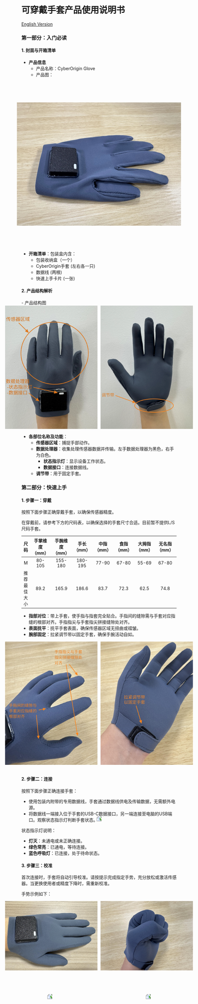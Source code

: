 <h1 id="7941282f">可穿戴手套产品使用说明书</h1>
<p align="left"><a href="../user_guide_en">English Version</a></p>
<h3 id="7a35cca9">第一部分：入门必读</h3>
<h4 id="238f7ae1">1. 封面与开箱清单</h4>

- **产品信息**
    - 产品名称：CyberOrigin Glove
    - 产品图：

<div style="display: flex; justify-content: center; align-items: center; gap: 10px;">
  <img src="../../imgs/userguide_product_img.png" width="400" style="transform: rotate(-90deg);" />
</div>

- **开箱清单**：包装盒内含：
    - 包装收纳盒（一个）
    - CyberOrigin手套 (左右各一只)
    - 数据线 (两根)
    - 快速上手卡片 (一张)

<h4 id="5c40e02e">2. 产品结构解析</h4>
- 产品结构图

<div style="display: flex; justify-content: center; align-items: center; gap: 10px;">
  <img src="../../imgs/userguide_product_diagram1_cn.png" width="300" />
  <img src="../../imgs/userguide_product_diagram2_cn.png" width="300" />
</div>

- **各部位名称及功能**：
    - **传感器区域**：捕捉手部动作。
    - **数据处理器**：收集处理传感器数据并传输。左手数据处理器为黑色，右手为白色。
        - **状态指示灯**：显示设备工作状态。
        - **数据接口**：连接数据线。
    - **调节带**：用于固定手套。

<h3 id="aead9984">第二部分：快速上手</h3>
<h4 id="7035de55">1. 步骤一：穿戴</h4>

按照下面步骤正确穿戴手套，以确保传感器精度。 

在穿戴前，请参考下方的尺码表，以确保选择的手套尺寸合适。目前暂不提供L/S尺码手套。

| 尺码 | 手掌维度（mm） | 手腕维度（mm） | 手长（mm） | 中指（mm） | 食指（mm） | 大拇指（mm） | 无名指（mm） | 小指（mm） |
| :--: | :--------: | :--------: | :----: | :----: | :----: | :------: | :------: | :----: |
| M | 80-105 | 155-180 | 180-195 | 77-90 | 67-80 | 55-69 | 67-80 | 50-65 |
| 推荐最佳大小 | 89.2 | 165.9 | 186.6 | 83.7 | 72.3 | 62.5 | 74.8 | 60.0 |

- **指部对位**：带上手套，使手指与指套完全贴合。手指间的缝隙需与手套对应指缝的根部对齐。手指指尖与手套指尖拼接缝隙处对齐。
- **表面抚平**：抚平手套表面，确保传感器区域无扭曲或褶皱。
- **腕部固定**：拉紧调节带以固定手套，确保手腕活动自如。

<div style="display: flex; justify-content: center; align-items: center; gap: 10px;">
  <img src="../../imgs/userguide_wearing1_cn.png" width="300" />
  <img src="../../imgs/userguide_wearing2_cn.png" width="300" />
</div>

<div style="display: flex; justify-content: center; align-items: center;">
  <img src="../../imgs/userguide_wearing.gif" width="350" style="transform: rotate(-90deg);" />
</div>


<h4 id="baf50999">2. 步骤二：连接</h4>
按照下面步骤正确连接手套：

- 使用包装内附带的专用数据线，手套通过数据线供电及传输数据，无需额外电源。
- 将数据线一端接入位于手套的USB-C数据接口，另一端连接至电脑的USB端口。观察状态指示灯判断手套状态。

状态指示灯说明：

- **灯灭**：未通电或未正确连接。
- **绿色常亮**：已通电，等待连接。
- **蓝色呼吸灯**：已连接，处于待命状态。

<h4 id="517c2473">3. 步骤三：校准</h4>
首次连接时，手套将自动引导校准。请按提示完成指定手势，充分放松或激活传感器。当更换使用者或精度下降时，需重新校准。

手势示例如下：

<div style="display: flex; justify-content: center; align-items: center; gap: 10px;">
  <img src="../../imgs/userguide_calibration1_cn.png" width="300" />
  <img src="../../imgs/userguide_calibration2_cn.png" width="300" />
</div>
<div style="display: flex; justify-content: center; align-items: center; gap: 150px;">
  <img src="../../imgs/userguide_calibration1.gif" width="170" style="transform: rotate(-90deg);" />
  <img src="../../imgs/userguide_calibration2.gif" width="170" style="transform: rotate(-90deg);" />
</div>

